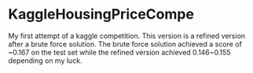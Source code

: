 # KaggleHousingPriceCompe
My first attempt of a kaggle competition. This version is a refined version after a brute force solution. The brute force solution achieved a score of ~0.167 on the test set while the refined version achieved 0.146~0.155 depending on my luck.

